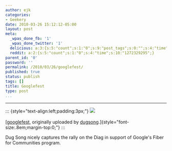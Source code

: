 ```yaml
---
author: ejk
categories:
- Geekery
date: 2010-03-26 15:12:12-05:00
layout: post
meta:
  _wpas_done_fb: '1'
  _wpas_done_twitter: '1'
  delicious: a:3:{s:5:"count";s:1:"0";s:9:"post_tags";s:0:"";s:4:"time";s:10:"1272329294";}
  reddit: a:2:{s:5:"count";s:1:"0";s:4:"time";s:10:"1272329295";}
parent_id: '0'
password: ''
permalink: /2010/03/26/googlefest/
published: true
status: publish
tags: []
title: Googlefest
type: post
...
```

---

::: {style="text-align:left;padding:3px;"}
[![](%7B%7B%20site.baseurl%20%7D%7D/assets/2010/03/4465420422_f11769eb3e.jpg)](http://www.flickr.com/photos/dugsong/4465420422/ "photo sharing")\
\
[[googlefest](http://www.flickr.com/photos/dugsong/4465420422/), originally uploaded by [dugsong](http://www.flickr.com/people/dugsong/).]{style="font-size:.8em;margin-top:0;"}
:::

Dug Song nicely captures the rally on the Diag in support of Google's Fiber for Communities program.
